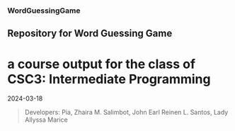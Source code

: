 ### WordGuessingGame
## Repository for Word Guessing Game 
# a course output for the class of CSC3: Intermediate Programming


2024-03-18

> Developers:
 Pia, Zhaira M.
 Salimbot, John Earl Reinen L.
 Santos, Lady Allyssa Marice

